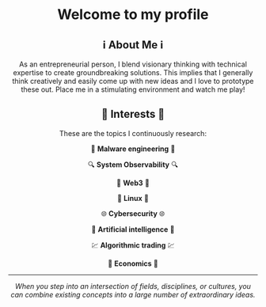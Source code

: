 <div align = "center">
  
  # Welcome to my profile
  
<body align ="center"> 
  
  ## ℹ️ About Me ℹ️
  
  As an entrepreneurial person, I blend visionary thinking with technical expertise to create groundbreaking solutions.
  This implies that I generally think creatively and easily come up with new ideas and I love to prototype these out.
  Place me in a stimulating environment and watch me play!

  ## 🌱 Interests 🌱
  These are the topics I continuously research:
  
  👾 **Malware engineering** 👾
  
  🔍 **System Observability** 🔍 
  
  🔐 **Web3** 🔐
  
  🐧 **Linux** 🐧
  
  🌐 **Cybersecurity** 🌐 
  
  🤖 **Artificial intelligence** 🤖
  
  💹 **Algorithmic trading** 💹 
  
  📰 **Economics** 📰

***

_When you step into an intersection of fields, disciplines, or cultures, you can combine existing concepts into a large number of extraordinary ideas._

</div>
  

</body>
